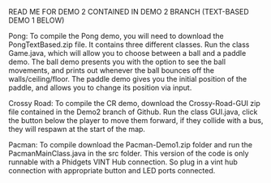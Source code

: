 READ ME FOR DEMO 2 CONTAINED IN DEMO 2 BRANCH (TEXT-BASED DEMO 1 BELOW)

Pong: 
  To compile the Pong demo, you will need to download the PongTextBased.zip file. It contains three different classes.
  Run the class Game.java, which will allow you to choose between a ball and a paddle demo. The ball demo presents you with the option to see the ball movements, and prints out whenever the ball bounces off the walls/ceiling/floor. The paddle demo gives you the initial position of the paddle, and allows you to change its position via input.
  
Crossy Road: 
To compile the CR demo, download the Crossy-Road-GUI zip file contained in the Demo2 branch of Github. Run the class GUI.java, click the button below the player to move them forward, if they collide with a bus, they will respawn at the start of the map.
  
Pacman: 
To compile download the Pacman-Demo1.zip folder and run the PacmanMainClass.java in the src folder. This version of the code is only runnable with a Phidgets VINT Hub connection. So plug in a vint hub connection with appropriate button and LED ports connected.


